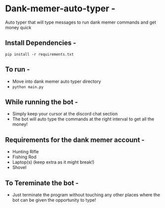# Dank-memer-auto-typer -
Auto typer that will type messages to run dank memer commands and get money quick

## Install Dependencies -
`pip install -r requirements.txt`


## To run -
- Move into dank memer auto typer directory
- `python main.py`

## While running the bot -  
- Simply keep your cursor at the discord chat section
- The bot will auto type the commands at the right interval to get all the money!

## Requirements for the dank memer account - 
- Hunting Rifle
- Fishing Rod
- Laptop(s) (keep extra as it might break!)
- Shovel

## To Tereminate the bot -
- Just terminate the program without touching any other places where the bot can be given the opportunity to type!

